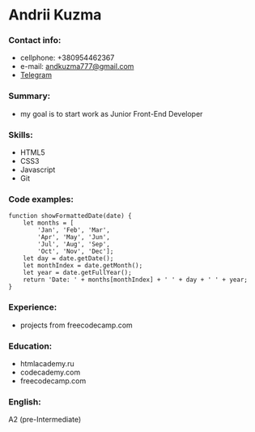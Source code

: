# Andrii Kuzma

### Contact info:
  * cellphone: +380954462367
  * e-mail: andkuzma777@gmail.com
  * [Telegram](http://https//t.me/andkuzma)

### Summary:
  * my goal is to start work as Junior Front-End Developer

### Skills:
  * HTML5
  * CSS3
  * Javascript
  * Git

### Code examples:
```
function showFormattedDate(date) {
    let months = [
        'Jan', 'Feb', 'Mar',
        'Apr', 'May', 'Jun',
        'Jul', 'Aug', 'Sep',
        'Oct', 'Nov', 'Dec'];
    let day = date.getDate();
    let monthIndex = date.getMonth();
    let year = date.getFullYear();
    return 'Date: ' + months[monthIndex] + ' ' + day + ' ' + year;
}
```

### Experience:

  * projects from freecodecamp.com

### Education:

  * htmlacademy.ru
  * codecademy.com
  * freecodecamp.com

### English:
A2 (pre-Intermediate)

